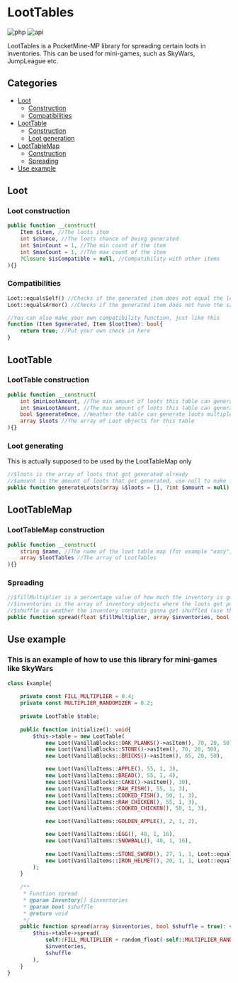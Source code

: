 # LootTables

![php](https://img.shields.io/badge/php-8.1-informational)
![api](https://img.shields.io/badge/pocketmine-5.0-informational)

LootTables is a PocketMine-MP library for spreading certain loots in inventories.
This can be used for mini-games, such as SkyWars, JumpLeague etc.

## Categories
+ [Loot](#loot)
  + [Construction](#loot-construction)
  + [Compatibilities](#compatibilities)
+ [LootTable](#item-registration)
  + [Construction](#loottable-construction)
  + [Loot generation](#loot-generating)
+ [LootTableMap](#functional-item)
  + [Construction](#loottablemap-construction)
  + [Spreading](#spreading)
+ [Use example](#use-example)

## Loot
### Loot construction
```php
public function __construct(
    Item $item, //The loots item
    int $chance, //The loots chance of being generated
    int $minCount = 1, //The min count of the item
    int $maxCount = 1, //The max count of the item
    ?Closure $isCompatible = null, //Compatibility with other items
){}
```
### Compatibilities
```php
Loot::equalsSelf() //Checks if the generated item does not equal the loot item (so the loot can't be generated twice) 
Loot::equalsArmor() //Checks if the generated item does not have the same armor slot as the loot item (so it won't generate multiple armor pieces with the same slot, like chestplates for example)

//You can also make your own compatibility function, just like this
function (Item $generated, Item $lootItem): bool{
    return true; //Put your own check in here
} 
```

## LootTable
### LootTable construction
```php
public function __construct(
    int $minLootAmount, //The min amount of loots this table can generate
    int $maxLootAmount, //The max amount of loots this table can generate
    bool $generateOnce, //Weather the table can generate loots multiple times
    array $loots //The array of Loot objects for this table
){}
```
### Loot generating
This is actually supposed to be used by the LootTableMap only
```php
//$loots is the array of loots that got generated already
//$amount is the amount of loots that get generated, use null to make it a random amount between $minLootAmount and $maxLootAmount
public function generateLoots(array &$loots = [], ?int $amount = null): Generator{}
```

## LootTableMap
### LootTableMap construction
```php
public function __construct(
    string $name, //The name of the loot table map (for example "easy", "medium", "hard")
    array $lootTables //The array of LootTables 
){}
```

### Spreading
```php
//$fillMultiplier is a percentage value of how much the inventory is gonna get filled
//$inventories is the array of inventory objects where the loots get put in
//$shuffle is weather the inventory contents gonna get shuffled (use this when you fill the invs for the first time to make the loots look more randomized)
public function spread(float $fillMultiplier, array $inventories, bool $shuffle = false): void{}
```

## Use example
### This is an example of how to use this library for mini-games like SkyWars
```php
class Example{
    
    private const FILL_MULTIPLIER = 0.4;
    private const MULTIPLIER_RANDOMIZER = 0.2;
  
    private LootTable $table;
  
    public function initialize(): void{
        $this->table = new LootTable(
            new Loot(VanillaBlocks::OAK_PLANKS()->asItem(), 70, 20, 50),
            new Loot(VanillaBlocks::STONE()->asItem(), 70, 20, 50),
            new Loot(VanillaBlocks::BRICKS()->asItem(), 65, 20, 50),

            new Loot(VanillaItems::APPLE(), 55, 1, 3),
            new Loot(VanillaItems::BREAD(), 55, 1, 4),
            new Loot(VanillaBlocks::CAKE()->asItem(), 30),
            new Loot(VanillaItems::RAW_FISH(), 55, 1, 3),
            new Loot(VanillaItems::COOKED_FISH(), 50, 1, 3),
            new Loot(VanillaItems::RAW_CHICKEN(), 55, 1, 3),
            new Loot(VanillaItems::COOKED_CHICKEN(), 50, 1, 3),

            new Loot(VanillaItems::GOLDEN_APPLE(), 2, 1, 2),

            new Loot(VanillaItems::EGG(), 40, 1, 16),
            new Loot(VanillaItems::SNOWBALL(), 40, 1, 16),
            
            new Loot(VanillaItems::STONE_SWORD(), 27, 1, 1, Loot::equalsSelf()), //Only one stone sword per "island".
            new Loot(VanillaItems::IRON_HELMET(), 20, 1, 1, Loot::equalsArmor()), //Only one helmet per "island".
        );
    }
  
    /**
     * Function spread
     * @param Inventory[] $inventories
     * @param bool $shuffle
     * @return void
     */
    public function spread(array $inventories, bool $shuffle = true): void{
        $this->table->spread(
            self::FILL_MULTIPLIER + random_float(-self::MULTIPLIER_RANDOMOIZER, self::MULTIPLIER_RANDOMOIZER,
            $inventories,
            $shuffle
        ),
    }
}
```